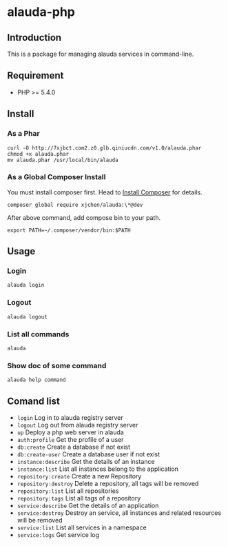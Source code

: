# alauda-php

## Introduction

This is a package for managing alauda services in command-line.

## Requirement

-	PHP >= 5.4.0

## Install

### As a Phar

	curl -O http://7xjbct.com2.z0.glb.qiniucdn.com/v1.0/alauda.phar
	chmod +x alauda.phar
	mv alauda.phar /usr/local/bin/alauda
	
### As a Global Composer Install

You must install composer first. Head to [Install Composer](https://getcomposer.org/doc/00-intro.md) for details.

	composer global require xjchen/alauda:\*@dev
	
After above command, add compose bin to your path.

	export PATH=~/.composer/vendor/bin:$PATH
	
## Usage

### Login

	alauda login
	
### Logout

	alauda logout
	
### List all commands

	alauda
	
### Show doc of some command

	alauda help command
	
## Comand list

-	`login`			Log in to alauda registry server
-	`logout`		Log out from alauda registry server
-	`up`			Deploy a php web server in alauda
-	`auth:profile`		Get the profile of a user
-	`db:create`		Create a database if not exist
-	`db:create-user`	Create a database user if not exist
-	`instance:describe`	Get the details of an instance
-	`instance:list`		List all instances belong to the application
-	`repository:create`	Create a new Repository
-	`repository:destroy`	Delete a repository, all tags will be removed
-	`repository:list`	List all repositories
-	`repository:tags`	List all tags of a repository
-	`service:describe`	Get the details of an application
-	`service:destroy`	Destroy an service, all instances and related resources will be removed
-	`service:list`		List all services in a namespace
-	`service:logs`		Get service log


